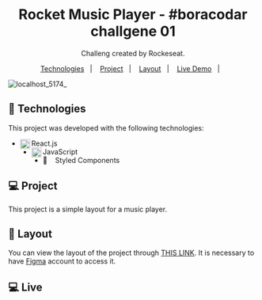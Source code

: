 <h1 align="center">Rocket Music Player - #boracodar challgene 01 </h1>

<p align="center">
Challeng created by Rockeseat.
</p>

<p align="center">
  <a href="#-technologies">Technologies</a>&nbsp;&nbsp;&nbsp;|&nbsp;&nbsp;&nbsp;
  <a href="#-project">Project</a>&nbsp;&nbsp;&nbsp;|&nbsp;&nbsp;&nbsp;
  <a href="#-layout">Layout</a>&nbsp;&nbsp;&nbsp;|&nbsp;&nbsp;&nbsp;
  <a href="#-live">Live Demo</a>&nbsp;&nbsp;&nbsp;|&nbsp;&nbsp;&nbsp;
</p>


<p align="center">
  
  ![localhost_5174_](https://user-images.githubusercontent.com/98264322/211914004-806c2479-377f-4a89-8f26-40729ab002fe.png)
  
</p>

## 🚀 Technologies

This project was developed with the following technologies:

- <span>React.js</span> <img align="left" height="20" src="https://raw.githubusercontent.com/jakeliny/jakeliny/master/images/react.png">
- <span> JavaScript </span>  <img align="left" height="20" src="https://raw.githubusercontent.com/jakeliny/jakeliny/master/images/javascript.png">
- 💅&nbsp;&nbsp;&nbsp; Styled Components 

## 💻 Project
This project is a simple layout for a music player.

## 🔖 Layout

You can view the layout of the project through [THIS LINK](https://www.figma.com/file/d7jKZM6mSNId8SFmYhD68v/%23boraCodar---Desafio-1-(Copy)?node-id=0%3A1&t=Na4bGuRXph1xeI7u-0). It is necessary to have  [Figma](https://figma.com) account to access it.

## 💻 Live

<!-- You can view the procject in live through [THIS LINK](https://www.figma.com/file/d7jKZM6mSNId8SFmYhD68v/%23boraCodar---Desafio-1-(Copy)?node-id=0%3A1&t=Na4bGuRXph1xeI7u-0)   ->


